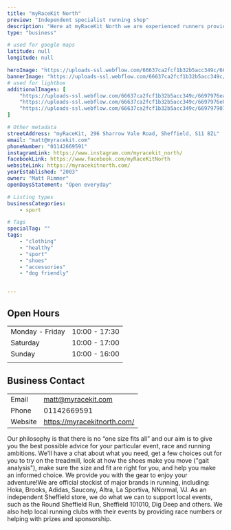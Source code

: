 ```yaml
---
title: "myRaceKit North"
preview: "Independent specialist running shop"
description: "Here at myRaceKit North we are experienced runners providing honest advice to our customers. We provide everything you need for your day-to-day running, whether that's Couch to 5K, 10K, half marathon, marathon, ultra, training, or anything in between."
type: "business"

# used for google maps
latitude: null
longitude: null

heroImage: "https://uploads-ssl.webflow.com/66637ca2fcf1b32b5acc349c/6697975a2b564776ebea09aa_myRacekit%20thumb.jpg"
bannerImage: "https://uploads-ssl.webflow.com/66637ca2fcf1b32b5acc349c/6697976278adb68d940c09bf_1000006180%20-%20myRaceKit%20North.jpg"
# used for lightbox
additionalImages: [
    "https://uploads-ssl.webflow.com/66637ca2fcf1b32b5acc349c/6697976ea50c6b926e11c1d0_IMG_20230213_101114_422%20-%20myRaceKit%20North.jpg",
    "https://uploads-ssl.webflow.com/66637ca2fcf1b32b5acc349c/6697976e01992d31e2550a66_IMG_20240524_082821_346%20-%20myRaceKit%20North.webp",
    "https://uploads-ssl.webflow.com/66637ca2fcf1b32b5acc349c/669797907622ab92a1bb18f5_20240301_095405%20-%20myRaceKit%20North.jpg"
]

# Other metadata
streetAddress: "myRaceKit, 296 Sharrow Vale Road, Sheffield, S11 8ZL"
email: "matt@myracekit.com"
phoneNumber: "01142669591"
instagramLink: https://www.instagram.com/myracekit_north/
facebookLink: https://www.facebook.com/myRaceKitNorth
websiteLink: https://myracekitnorth.com/
yearEstablished: "2003"
owner: "Matt Rimmer"
openDaysStatement: "Open everyday"

# Listing types
businessCategories:
    - sport

# Tags
specialTag: ""
tags:
    - "clothing"
    - "healthy"
    - "sport"
    - "shoes"
    - "accessories"
    - "dog friendly"


---
```


## Open Hours

| | |
| - | - |
| Monday - Friday | 10:00 - 17:30 |
| Saturday | 10:00 - 17:00 |
| Sunday | 10:00 - 16:00 |
|  |  |

## Business Contact

| | |
| - | - |
| Email | matt@myracekit.com |
| Phone | 01142669591 |
| Website | https://myracekitnorth.com/ |

Our philosophy is that there is no “one size fits all” and our aim is to give you the best possible advice for your particular event, race and running ambitions.
We'll have a chat about what you need, get a few choices out for you to try on the treadmill, look at how the shoes make you move ("gait analysis"), make sure the size and fit are right for you, and help you make an informed choice.
We provide you with the gear to enjoy your adventure!We are official stockist of major brands in running, including: Hoka, Brooks, Adidas, Saucony, Altra, La Sportiva, NNormal, VJ.
As an independent Sheffield store, we do what we can to support local events, such as the Round Sheffield Run, Sheffield 101010, Dig Deep and others.
We also help local running clubs with their events by providing race numbers or helping with prizes and sponsorship.

